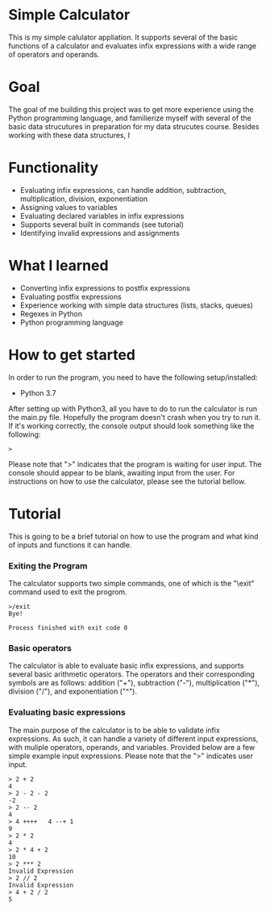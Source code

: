 # Simple Calculator
This is my simple calulator appliation. It supports several of the basic functions of a calculator and evaluates infix expressions with a wide range of operators and operands.

# Goal
The goal of me building this project was to get more experience using the Python programming language, and familierize myself with several of the basic data strucutures in preparation for my data strucutes course. Besides working with these data structures, I 


# Functionality
- Evaluating infix expressions, can handle addition, subtraction, multiplication, division, exponentiation
- Assigning values to variables
- Evaluating declared variables in infix expressions
- Supports several built in commands (see tutorial)
- Identifying invalid expressions and assignments

# What I learned
- Converting infix expressions to postfix expressions
- Evaluating postfix expressions
- Experience working with simple data structures (lists, stacks, queues)
- Regexes in Python
- Python programming language

# How to get started
In order to run the program, you need to have the following setup/installed:

- Python 3.7

After setting up with Python3, all you have to do to run the calculator is run the main.py file. Hopefully the program doesn't crash when you try to run it. If it's working correctly, the console output should look something like the following:
```
>
```
Please note that ">" indicates that the program is waiting for user input. The console should appear to be blank, awaiting input from the user. For instructions on how to use the calculator, please see the tutorial bellow.

# Tutorial
This is going to be a brief tutorial on how to use the program and what kind of inputs and functions it can handle.

### Exiting the Program
The calculator supports two simple commands, one of which is the "\exit" command used to exit the progrom. 
```
>/exit
Bye!

Process finished with exit code 0
```

### Basic operators
The calculator is able to evaluate basic infix expressions, and supports several basic arithmetic operators. The operators and their corresponding symbols are as follows: addition ("+"), subtraction ("-"), multiplication ("*"), division ("/"), and exponentiation ("^").

### Evaluating basic expressions
The main purpose of the calculator is to be able to validate infix expressions. As such, it can handle a variety of different input expressions, with muliple operators, operands, and variables. Provided below are a few simple example input expressions. Please note that the ">" indicates user input.

```
> 2 + 2 
4
> 2 - 2 - 2
-2
> 2 -- 2
4
> 4 ++++   4 --+ 1
9
> 2 * 2
4
> 2 * 4 + 2
10
> 2 *** 2
Invalid Expression
> 2 // 2
Invalid Expression
> 4 + 2 / 2
5
```









